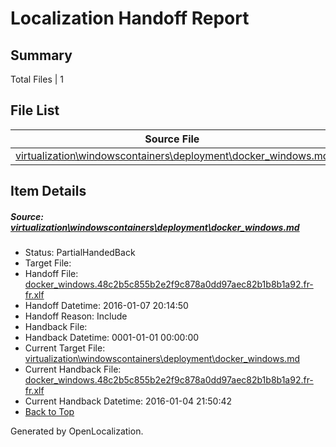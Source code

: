 # <a name='report-top'></a> Localization Handoff Report

## Summary
 Total Files | 1

## File List
 Source File | Status | Details 
 ----------- | ------ | ------- 
 [virtualization\windowscontainers\deployment\docker_windows.md](https://github.com/Microsoft/Virtualization-Documentation-Private/blob/617d7a7ecbc7b472facb3da3a5a35c67583c3a3d/virtualization/windowscontainers/deployment/docker_windows.md) | PartialHandedBack | [Details](#99e52dc7dfbaeb9c3f20f10847e603a738f0c2ed200)

## Item Details
##### <a name='99e52dc7dfbaeb9c3f20f10847e603a738f0c2ed200'></a> Source: [virtualization\windowscontainers\deployment\docker_windows.md](https://github.com/Microsoft/Virtualization-Documentation-Private/blob/617d7a7ecbc7b472facb3da3a5a35c67583c3a3d/virtualization/windowscontainers/deployment/docker_windows.md)
* Status: PartialHandedBack
* Target File: 
* Handoff File: [docker_windows.48c2b5c855b2e2f9c878a0dd97aec82b1b8b1a92.fr-fr.xlf](https://github.com/Microsoft/Virtualization-Documentation-Private.handoff/blob/5d0c1e3a17bca7498730ce48f8e88f100d97dcd1/ol-handoff/Microsoft/Virtualization-Documentation-Private.fr-fr/live/docker_windows.48c2b5c855b2e2f9c878a0dd97aec82b1b8b1a92.fr-fr.xlf)
* Handoff Datetime: 2016-01-07 20:14:50
* Handoff Reason: Include
* Handback File: 
* Handback Datetime: 0001-01-01 00:00:00
* Current Target File: [virtualization\windowscontainers\deployment\docker_windows.md](https://github.com/Microsoft/Virtualization-Documentation-Private.fr-fr/blob/f51111c1b8bc906178c0d6f882eb8ddce3552f64/virtualization/windowscontainers/deployment/docker_windows.md)
* Current Handback File: [docker_windows.48c2b5c855b2e2f9c878a0dd97aec82b1b8b1a92.fr-fr.xlf](https://github.com/Microsoft/Virtualization-Documentation-Private.handback/blob/80522310213fceac06860495f24105ec901c9f0d/ol-handback/Microsoft/Virtualization-Documentation-Private.fr-fr/live/docker_windows.48c2b5c855b2e2f9c878a0dd97aec82b1b8b1a92.fr-fr.xlf)
* Current Handback Datetime: 2016-01-04 21:50:42
* [Back to Top](#report-top)


Generated by OpenLocalization.

